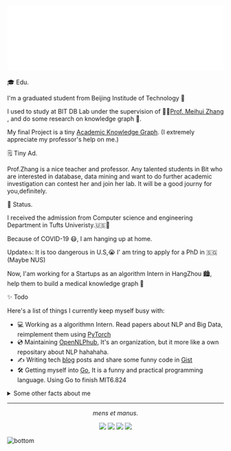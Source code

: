 <img src="./readme/hero.svg" alt="Hero image">

 

🎓  Edu.

I'm a graduated student from Beijing Institude of Technology 🏫

I used to study at BIT DB Lab under the supervision of 👩‍🏫[Prof. Meihui Zhang](http://cs.bit.edu.cn/szdw/jsml/js/zmh/index.htm) , and do some research on knowledge graph 📖. 

My final Project is a tiny [Academic Knowledge Graph](http://47.98.184.87/). (I extremely appreciate my professor's help on me.)



🗒 Tiny Ad.

Prof.Zhang is a nice teacher and professor. Any talented students in Bit who are interested in database, data mining and want to do further academic investigation can contest her and join her lab. It will be a good journy for you,definitely.



👀 Status.

I received the admission from Computer science and engineering Department in Tufts Univeristy.🇺🇸🏫

Because of COVID-19 😷, I am hanging up at home. 

Update🔝: It is too dangerous in U.S,😭  I' am tring to apply for a PhD in 🇸🇬 (Maybe NUS)

Now, I'am working for a Startups as an algorithm Intern in HangZhou 🏙, help them to build a medical knowledge graph 🏥



✨ Todo

Here's a list of things I currently keep myself busy with:

- 💻 Working as a algorithmn Intern. Read papers about NLP and Big Data, reimplement them using [PyTorch](https://pytorch.org/)
- 💿 Maintaining [OpenNLPhub](https://github.com/OpenNLPhub), It's an organization, but it more like a own repositary about NLP hahahaha.
- ✍️ Writing tech [blog](https://zrealshadow.github.io/) posts and share some funny code in [Gist](https://gist.github.com/Zrealshadow)
- 🛠 Getting myself into [Go](https://golang.org/dl/), It is a funny and practical programming language. Using Go to finish MIT6.824



<details>
  <summary>Some other facts about me</summary>
  <br>

- 📄 [online-cv](https://zrealshadow.github.io/online-cv/)


- 🎮 DOTA2
- 🌄 [Ins](https://www.instagram.com/waldeinsamkeit_lllingze/)
- 📔 [Blog](https://zrealshadow.github.io/)
- 💌 [lingze.pro@gmail.com](mailto:lingze.pro@gmail.com) / [Zenglz_pro@163.com](mailto:Zenglz_pro@163.com)

  <a href="https://github.com/anuraghazra/github-readme-stats">
  <img align="center" src="https://github-readme-stats.vercel.app/api?username=Zrealshadow&show_icons=true&theme=tokyonight" />
</a>
<!-- <a href="https://github.com/anuraghazra/convoychat">
  <img align="center" src="https://github-readme-stats.vercel.app/api/top-langs?username=Zrealshadow&layout=compact&theme=tokyonight" />
</a> -->
  <br><br>
</details>

<hr>
<p align="center">
  <i>mens et manus.</i>


  <p align="center">
    <a href="https://twitter.com/@llllingze_" alt="Twitter"><img src="https://raw.githubusercontent.com/jayehernandez/jayehernandez/3f5402efef9a0ae89211a6e04609558e862ca616/readme/twitter-fill.svg"></a>
    <a href="" alt="Linkedin"><img src="https://raw.githubusercontent.com/jayehernandez/jayehernandez/3f5402efef9a0ae89211a6e04609558e862ca616/readme/linkedin-fill.svg"></a>
    <a href="mailto:Zenglz_pro@163.com" alt="Contact me"><img src="https://raw.githubusercontent.com/jayehernandez/jayehernandez/3f5402efef9a0ae89211a6e04609558e862ca616/readme/mail-fill.svg"></a>
    <a href="https://zrealshadow.github.io/" alt="My site"><img src="https://raw.githubusercontent.com/jayehernandez/jayehernandez/3f5402efef9a0ae89211a6e04609558e862ca616/readme/external-link-line.svg"></a>
  </p>
</p>

<img src="https://raw.githubusercontent.com/jayehernandez/jayehernandez/dcd7447c179f5a1131590b6ccba2223e879ab655/readme/bottom.svg" alt="bottom">